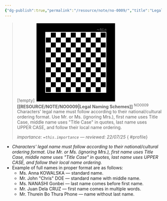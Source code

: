 ```yaml
---
{"dg-publish":true,"permalink":"/resource/note/no-0009/","title":"Legal Naming Schemes","tags":["-note"]}
---
```


>[!empty]
> ![RESOURCE/ASSET/OTHER/PlaceholderIcon.png|icon](/img/user/RESOURCE/ASSET/OTHER/PlaceholderIcon.png) <b class="title">[[RESOURCE/NOTE/NO0009\|Legal Naming Schemes]]</b> <sup class="title">NO0009</sup> <b> </b>
> Characters' legal name must follow according to their national/cultural ordering format. Use Mr. or Ms. (ignoring Mrs.), first name uses Title Case, middle name uses "Title Case" in quotes, last name uses UPPER CASE, and follow their local name ordering.
> 
> <i class="small">importance: `=this.importance` — reviewed: 22/07/25</i>
{ #profile}


- *Characters' legal name must follow according to their national/cultural ordering format. Use Mr. or Ms. (ignoring Mrs.), first name uses Title Case, middle name uses "Title Case" in quotes, last name uses UPPER CASE, and follow their local name ordering.*
- Example of full names in proper format are as follows:
	- Ms. Anna KOWALSKA — standard name.
	- Mr. John "Chris" DOE — standard name with middle name.
	- Ms. NANASHI Gonbei — last name comes before first name.
	- Mr. Juan Dela CRUZ — first name comes in multiple words.
	- Mr. Thurein Bo Thura Phone — name without last name.